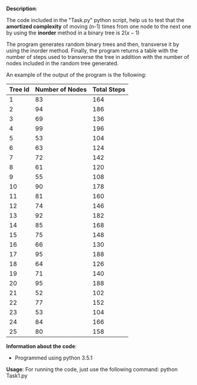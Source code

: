 
**Description**:

The code included in the "Task.py" python script, help us to test that the **amortized complexity** of moving (n-1) times from one node to the next one by using the **inorder** method in a binary tree is $2(x-1)$

The program generates random binary trees and then, transverse it by using the inorder method. Finally, the program returns a table with the number of steps used to transverse the tree in addition with the number of nodes included in the random tree generated. 

An example of the output of the program is the following:

|Tree Id |Number of Nodes| Total Steps
|--------|---------------|-------------
|1 |83 |164
|2 |94 |186
|3 |69 |136
|4 |99 |196
|5 |53 |104
|6 |63 |124
|7 |72 |142
|8 |61 |120
|9 |55 |108
|10| 90| 178
|11| 81| 160
|12| 74| 146
|13| 92| 182
|14| 85| 168
|15| 75| 148
|16| 66| 130
|17| 95| 188
|18| 64| 126
|19| 71| 140
|20| 95| 188
|21| 52| 102
|22| 77| 152
|23| 53| 104
|24| 84| 166
|25| 80| 158


**Information about the code**:
- Programmed using python 3.5.1

**Usage**:
For running the code, just use the following command:
  python Task1.py
